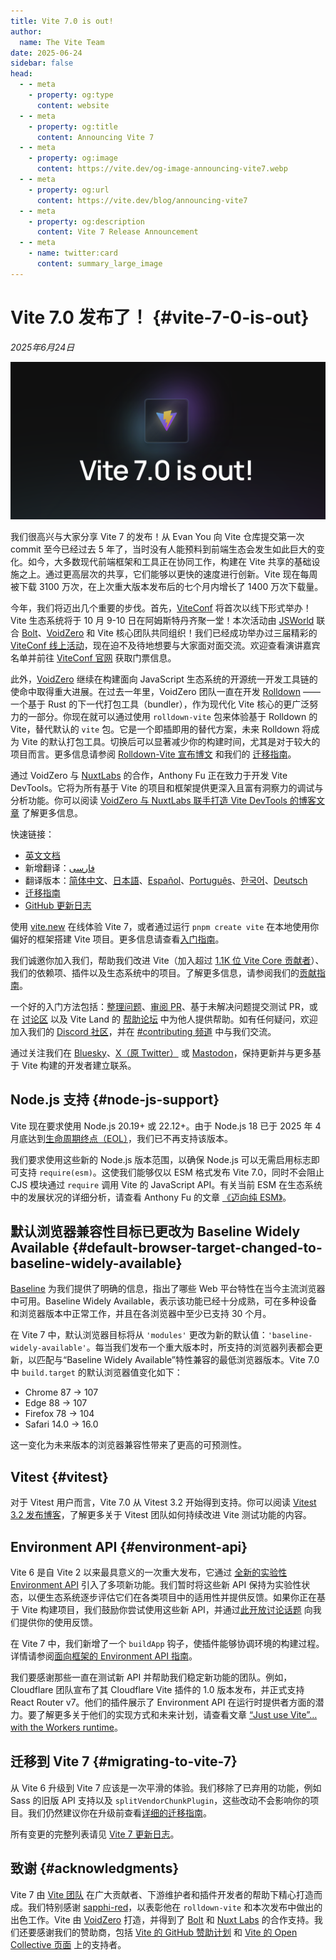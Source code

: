 ```yaml
---
title: Vite 7.0 is out!
author:
  name: The Vite Team
date: 2025-06-24
sidebar: false
head:
  - - meta
    - property: og:type
      content: website
  - - meta
    - property: og:title
      content: Announcing Vite 7
  - - meta
    - property: og:image
      content: https://vite.dev/og-image-announcing-vite7.webp
  - - meta
    - property: og:url
      content: https://vite.dev/blog/announcing-vite7
  - - meta
    - property: og:description
      content: Vite 7 Release Announcement
  - - meta
    - name: twitter:card
      content: summary_large_image
---
```


# Vite 7.0 发布了！ {#vite-7-0-is-out}

_2025年6月24日_

![Vite 7 Announcement Cover Image](/og-image-announcing-vite7.webp)

我们很高兴与大家分享 Vite 7 的发布！从 Evan You 向 Vite 仓库提交第一次 commit 至今已经过去 5 年了，当时没有人能预料到前端生态会发生如此巨大的变化。如今，大多数现代前端框架和工具正在协同工作，构建在 Vite 共享的基础设施之上。通过更高层次的共享，它们能够以更快的速度进行创新。Vite 现在每周被下载 3100 万次，在上次重大版本发布后的七个月内增长了 1400 万次下载量。

今年，我们将迈出几个重要的步伐。首先，[ViteConf](https://viteconf.org) 将首次以线下形式举办！Vite 生态系统将于 10 月 9-10 日在阿姆斯特丹齐聚一堂！本次活动由 [JSWorld](https://jsworldconference.com/) 联合 [Bolt](https://bolt.new)、[VoidZero](https://voidzero.dev) 和 Vite 核心团队共同组织！我们已经成功举办过三届精彩的[ViteConf 线上活动](https://www.youtube.com/@viteconf/playlists)，现在迫不及待地想要与大家面对面交流。欢迎查看演讲嘉宾名单并前往 [ViteConf 官网](https://viteconf.org) 获取门票信息。

此外，[VoidZero](https://voidzero.dev/posts/announcing-voidzero-inc) 继续在构建面向 JavaScript 生态系统的开源统一开发工具链的使命中取得重大进展。在过去一年里，VoidZero 团队一直在开发 [Rolldown](https://rolldown.rs/) —— 一个基于 Rust 的下一代打包工具（bundler），作为现代化 Vite 核心的更广泛努力的一部分。你现在就可以通过使用 `rolldown-vite` 包来体验基于 Rolldown 的 Vite，替代默认的 `vite` 包。它是一个即插即用的替代方案，未来 Rolldown 将成为 Vite 的默认打包工具。切换后可以显著减少你的构建时间，尤其是对于较大的项目而言。更多信息请参阅 [Rolldown-Vite 宣布博文](https://voidzero.dev/posts/announcing-rolldown-vite) 和我们的 [迁移指南](https://vite.dev/rolldown)。

通过 VoidZero 与 [NuxtLabs](https://nuxtlabs.com/) 的合作，Anthony Fu 正在致力于开发 Vite DevTools。它将为所有基于 Vite 的项目和框架提供更深入且富有洞察力的调试与分析功能。你可以阅读 [VoidZero 与 NuxtLabs 联手打造 Vite DevTools 的博客文章](https://voidzero.dev/posts/voidzero-nuxtlabs-vite-devtools) 了解更多信息。

快速链接：

- [英文文档](https://vite.dev)
- 新增翻译：[فارسی](https://fa.vite.dev/)
- 翻译版本：[简体中文](/)、[日本語](https://ja.vite.dev/)、[Español](https://es.vite.dev/)、[Português](https://pt.vite.dev/)、[한국어](https://ko.vite.dev/)、[Deutsch](https://de.vite.dev/)
- [迁移指南](/guide/migration)
- [GitHub 更新日志](https://github.com/vitejs/vite/blob/main/packages/vite/CHANGELOG.md)

使用 [vite.new](https://vite.new) 在线体验 Vite 7，或者通过运行 `pnpm create vite` 在本地使用你偏好的框架搭建 Vite 项目。更多信息请查看[入门指南](/guide/)。

我们诚邀你加入我们，帮助我们改进 Vite（加入超过 [1.1K 位 Vite Core 贡献者](https://github.com/vitejs/vite/graphs/contributors)）、我们的依赖项、插件以及生态系统中的项目。了解更多信息，请参阅我们的[贡献指南](https://github.com/vitejs/vite/blob/main/CONTRIBUTING.md)。

一个好的入门方法包括：[整理问题](https://github.com/vitejs/vite/issues)、[审阅 PR](https://github.com/vitejs/vite/pulls)、基于未解决问题提交测试 PR，或在 [讨论区](https://github.com/vitejs/vite/discussions) 以及 Vite Land 的 [帮助论坛](https://discord.com/channels/804011606160703521/1019670660856942652) 中为他人提供帮助。如有任何疑问，欢迎加入我们的 [Discord 社区](http://chat.vite.dev/)，并在 [#contributing 频道](https://discord.com/channels/804011606160703521/804439875226173480) 中与我们交流。

通过关注我们在 [Bluesky](https://bsky.app/profile/vite.dev)、[X（原 Twitter）](https://twitter.com/vite_js) 或 [Mastodon](https://webtoo.ls/@vite)，保持更新并与更多基于 Vite 构建的开发者建立联系。

## Node.js 支持 {#node-js-support}

Vite 现在要求使用 Node.js 20.19+ 或 22.12+。由于 Node.js 18 已于 2025 年 4 月底达到[生命周期终点（EOL）](https://endoflife.date/nodejs)，我们已不再支持该版本。

我们要求使用这些新的 Node.js 版本范围，以确保 Node.js 可以无需启用标志即可支持 `require(esm)`。这使我们能够仅以 ESM 格式发布 Vite 7.0，同时不会阻止 CJS 模块通过 `require` 调用 Vite 的 JavaScript API。有关当前 ESM 在生态系统中的发展状况的详细分析，请查看 Anthony Fu 的文章 [《迈向纯 ESM》](https://antfu.me/posts/move-on-to-esm-only)。

## 默认浏览器兼容性目标已更改为 Baseline Widely Available {#default-browser-target-changed-to-baseline-widely-available}

[Baseline](https://web-platform-dx.github.io/web-features/) 为我们提供了明确的信息，指出了哪些 Web 平台特性在当今主流浏览器中可用。Baseline Widely Available，表示该功能已经十分成熟，可在多种设备和浏览器版本中正常工作，并且在各浏览器中至少已支持 30 个月。

在 Vite 7 中，默认浏览器目标将从 `'modules'` 更改为新的默认值：`'baseline-widely-available'`。每当我们发布一个重大版本时，所支持的浏览器列表都会更新，以匹配与“Baseline Widely Available”特性兼容的最低浏览器版本。Vite 7.0 中 `build.target` 的默认浏览器值变化如下：

- Chrome 87 → 107
- Edge 88 → 107
- Firefox 78 → 104
- Safari 14.0 → 16.0

这一变化为未来版本的浏览器兼容性带来了更高的可预测性。

## Vitest {#vitest}

对于 Vitest 用户而言，Vite 7.0 从 Vitest 3.2 开始得到支持。你可以阅读 [Vitest 3.2 发布博客](https://vitest.dev/blog/vitest-3-2.html)，了解更多关于 Vitest 团队如何持续改进 Vite 测试功能的内容。

## Environment API {#environment-api}

Vite 6 是自 Vite 2 以来最具意义的一次重大发布，它通过 [全新的实验性 Environment API](https://vite.dev/blog/announcing-vite6.html#experimental-environment-api) 引入了多项新功能。我们暂时将这些新 API 保持为实验性状态，以便生态系统逐步评估它们在各类项目中的适用性并提供反馈。如果你正在基于 Vite 构建项目，我们鼓励你尝试使用这些新 API，并通过[此开放讨论话题](https://github.com/vitejs/vite/discussions/16358) 向我们提供你的使用反馈。

在 Vite 7 中，我们新增了一个 `buildApp` 钩子，使插件能够协调环境的构建过程。详情请参阅[面向框架的 Environment API 指南](/guide/api-environment-frameworks.html#environments-during-build)。

我们要感谢那些一直在测试新 API 并帮助我们稳定新功能的团队。例如，Cloudflare 团队宣布了其 Cloudflare Vite 插件的 1.0 版本发布，并正式支持 React Router v7。他们的插件展示了 Environment API 在运行时提供者方面的潜力。要了解更多关于他们的实现方式和未来计划，请查看文章 [“Just use Vite”… with the Workers runtime](https://blog.cloudflare.com/introducing-the-cloudflare-vite-plugin/)。

## 迁移到 Vite 7 {#migrating-to-vite-7}

从 Vite 6 升级到 Vite 7 应该是一次平滑的体验。我们移除了已弃用的功能，例如 Sass 的旧版 API 支持以及 `splitVendorChunkPlugin`，这些改动不会影响你的项目。我们仍然建议你在升级前查看[详细的迁移指南](/guide/migration)。

所有变更的完整列表请见 [Vite 7 更新日志](https://github.com/vitejs/vite/blob/main/packages/vite/CHANGELOG.md)。

## 致谢 {#acknowledgments}

Vite 7 由 [Vite 团队](/team) 在广大贡献者、下游维护者和插件开发者的帮助下精心打造而成。我们特别感谢 [sapphi-red](https://github.com/sapphi-red)，以表彰他在 `rolldown-vite` 和本次发布中做出的出色工作。Vite 由 [VoidZero](https://voidzero.dev) 打造，并得到了 [Bolt](https://bolt.new) 和 [Nuxt Labs](https://nuxtlabs.com) 的合作支持。我们还要感谢我们的赞助商，包括 [Vite 的 GitHub 赞助计划](https://github.com/sponsors/vitejs) 和 [Vite 的 Open Collective 页面](https://opencollective.com/vite) 上的支持者。
